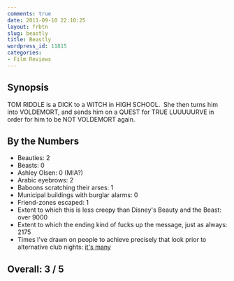 ```yaml
---
comments: true
date: 2011-09-10 22:10:25
layout: frbtn
slug: beastly
title: Beastly
wordpress_id: 11815
categories:
- Film Reviews
---
```


## Synopsis


TOM RIDDLE is a DICK to a WITCH in HIGH SCHOOL.  She then turns him into VOLDEMORT, and sends him on a QUEST for TRUE LUUUUURVE in order for him to be NOT VOLDEMORT again.


## By the Numbers

  * Beauties: 2
  * Beasts: 0
  * Ashley Olsen: 0 (MIA?)
  * Arabic eyebrows: 2
  * Baboons scratching their arses: 1
  * Municipal buildings with burglar alarms: 0
  * Friend-zones escaped: 1
  * Extent to which this is less creepy than Disney's Beauty and the Beast: over 9000
  * Extent to which the ending kind of fucks up the message, just as always: 2175
  * Times I've drawn on people to achieve precisely that look prior to alternative club nights: [it's many](http://www.youtube.com/watch?v=JnfYSBjmvtI)

## Overall: 3 / 5
